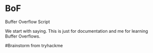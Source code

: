 # BoF
Buffer Overflow Script

We start with saying. This is just for documentation and me for learning Buffer Overflows.

#Brainstorm from tryhackme
